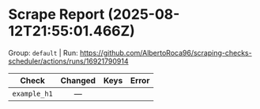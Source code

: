 # Scrape Report (2025-08-12T21:55:01.466Z)

Group: `default`  |  Run: https://github.com/AlbertoRoca96/scraping-checks-scheduler/actions/runs/16921790914

| Check | Changed | Keys | Error |
|---|:---:|:--|:--|
| `example_h1` | — |  |  |
